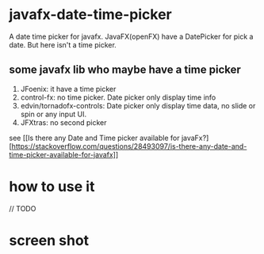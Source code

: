 # javafx-date-time-picker
A date time picker for javafx. JavaFX(openFX) have a DatePicker for pick a date. But here isn't a time picker.

## some javafx lib who maybe have a time picker
1. JFoenix: it have a time picker
2. control-fx: no time picker. Date picker only display time info
3. edvin/tornadofx-controls: Date picker only display time data, no slide or spin or any input UI.
4. JFXtras: no second picker

see [[Is there any Date and Time picker available for javaFx?][https://stackoverflow.com/questions/28493097/is-there-any-date-and-time-picker-available-for-javafx]]

# how to use it

// TODO



# screen shot
